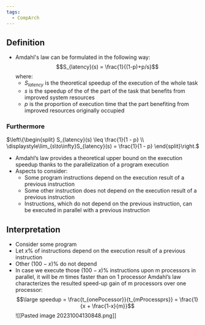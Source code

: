 ```yaml
---
tags:
  - CompArch
---
```

## Definition
- Amdahl's law can be formulated in the following way: $$S_{latency}(s) = \frac{1}{(1-p)+p/s}$$
	where:
	- $S_{latency}$ is the theoretical speedup of the execution of the whole task
	- $s$ is the speedup of the of the part of the task that benefits from improved system resources
	- $p$ is the proportion of execution time that the part benefiting from improved resources originally occupied
### Furthermore
$\left\{\begin{split} S_{latency}(s) \leq \frac{1}{1 - p} \\ \displaystyle\lim_{s\to\infty}S_{latency}(s) = \frac{1}{1 - p} \end{split}\right.$

- Amdahl’s law provides a theoretical upper bound on the execution speedup thanks to the parallelization of a program execution 
- Aspects to consider: 
	- Some program instructions depend on the execution result of a previous instruction
	- Some other instruction does not depend on the execution result of a previous instruction
	- Instructions, which do not depend on the previous instruction, can be executed in parallel with a previous instruction
## Interpretation
- Consider some program
- Let $x\%$ of instructions depend on the execution result of a previous instruction
- Other $(100 - x)\%$ do not depend 
- In case we execute those $(100 − x)\%$ instructions upon m processors in parallel, it will be $m$ times faster than on 1 processor Amdahl’s law characterizes the resulted speed-up gain of m processors over one processor: $$\large speedup = \frac{t_{onePocessor}}{t_{mProcessprs}} = \frac{1}{x + \frac{1-x}{m}}$$
![[Pasted image 20231004130848.png]]
